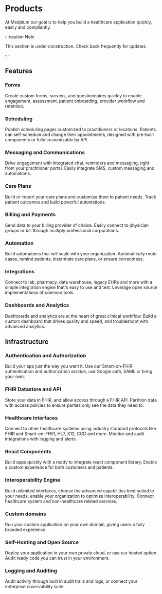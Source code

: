 # Products

At Medplum our goal is to help you build a healthcare application quickly, easily and compliantly.

:::caution Note

This section is under construction.  Check back frequently for updates.

:::

## Features

### Forms

Create custom forms, surveys, and questionnaires quickly to enable engagement, assessment, patient onboarding, provider workflow and retention.

### Scheduling

Publish scheduling pages customized to practitioners or locations. Patients can self-schedule and change their appointments, designed with pre-built components or fully customizable by API.

### Messaging and Communications

Drive engagement with integrated chat, reminders and messaging, right from your practitioner portal. Easily integrate SMS, custom messaging and automations.

### Care Plans

Build or import your care plans and customize them to patient needs.  Track patient outcomes and build powerful automations.

### Billing and Payments

Send data to your billing provider of choice.  Easily connect to physician groups or bill through multiply professional corporations.

### Automation

Build automations that will scale with your organization.  Automatically route cases, remind patients, instantiate care plans, or ensure correctness.

### Integrations

Connect to lab, pharmacy, data warehouse, legacy EHRs and more with a simple integration engine that's easy to use and test.  Leverage open source implementations of common tools.

### Dashboards and Analytics

Dashboards and analytics are at the heart of great clinical workflow.  Build a custom dashboard that drives quality and speed, and troubleshoot with advanced analytics.

## Infrastructure

### Authentication and Authorization

Build your app just the way you want it.  Use our Smart-on-FHIR authentication and authorization service, use Google auth, SAML or bring your own.

### FHIR Datastore and API

Store your data in FHIR, and allow access through a FHIR API.  Partition data with access policies to ensure parties only see the data they need to.

### Healthcare Interfaces

Connect to other healthcare systems using industry standard protocols like FHIR and Smart-on-FHIR, HL7, X12, CCD and more.  Monitor and audit integrations with logging and alerts.

### React Components

Build apps quickly with a ready to integrate react component library.  Enable a custom experience for both customers and patients.

### Interoperability Engine

Build unlimited interfaces, choose the advanced capabilities best suited to your needs, enable your organization to optimize interoperability.  Connect healthcare system and non-healthcare related services.

### Custom domains

Run your custom application on your own domain, giving users a fully branded experience.

### Self-Hosting and Open Source

Deploy your application in your own private cloud, or use our hosted option.  Audit ready code you can trust in your environment.

### Logging and Auditing

Audit activity through built in audit trails and logs, or connect your enterprise observability suite.

